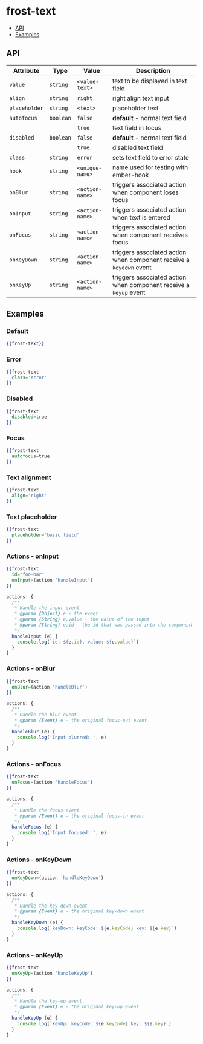 # frost-text

 * [API](#api)
 * [Examples](#examples)

## API

| Attribute | Type | Value | Description |
| --------- | ---- | ----- | ----------- |
| `value` | `string` | `<value-text>` | text to be displayed in text field |
| `align` |`string` | `right` | right align text input |
| `placeholder` | `string` | `<text>` | placeholder text |
| `autofocus` |`boolean` | `false` | **default** - normal text field |
| | | `true` | text field in focus |
| `disabled` | `boolean` | `false` | **default** - normal text field |
| | | `true` | disabled text field |
| `class` | `string` | `error` | sets text field to error state |
| `hook` | `string` | `<unique-name>` | name used for testing with ember-hook |
| `onBlur` | `string` | `<action-name>` | triggers associated action when component loses focus |
| `onInput` | `string` | `<action-name>` | triggers associated action when text is entered |
| `onFocus` | `string` | `<action-name>` | triggers associated action when component receives focus |
| `onKeyDown` | `string` | `<action-name>` | triggers associated action when component receive a `keydown` event |
| `onKeyUp` | `string` | `<action-name>` | triggers associated action when component receive a `keyup` event |


## Examples

### Default
```handlebars
{{frost-text}}
```

### Error
```handlebars
{{frost-text
  class='error'
}}
```
### Disabled
```handlebars
{{frost-text
  disabled=true
}}
```

### Focus
```handlebars
{{frost-text
  autofocus=true
}}
```

### Text alignment
```handlebars
{{frost-text
  align='right'
}}
```

### Text placeholder
```handlebars
{{frost-text
  placeholder='basic field'
}}
```

### Actions - onInput
```handlebars
{{frost-text
  id="foo-bar"
  onInput=(action 'handleInput')
}}
```

```javascript
actions: {
  /**
   * Handle the input event
   * @param {Object} e - the event
   * @param {String} e.value - the value of the input
   * @param {String} e.id - the id that was passed into the component
   */
  handleInput (e) {
    console.log(`id: ${e.id}, value: ${e.value}`)
  }
}
```

### Actions - onBlur
```handlebars
{{frost-text
  onBlur=(action 'handleBlur')
}}
```

```javascript
actions: {
  /**
   * Handle the blur event
   * @param {Event} e - the original focus-out event
   */
  handleBlur (e) {
    console.log('Input blurred: ', e)
  }
}
```

### Actions - onFocus
```handlebars
{{frost-text
  onFocus=(action 'handleFocus')
}}
```

```javascript
actions: {
  /**
   * Handle the focus event
   * @param {Event} e - the original focus-in event
   */
  handleFocus (e) {
    console.log('Input focused: ', e)
  }
}
```

### Actions - onKeyDown
```handlebars
{{frost-text
  onKeyDown=(action 'handleKeyDown')
}}
```

```javascript
actions: {
  /**
   * Handle the key-down event
   * @param {Event} e - the original key-down event
   */
  handleKeyDown (e) {
    console.log(`keyDown: keyCode: ${e.keyCode} key: ${e.key}`)
  }
}
```

### Actions - onKeyUp
```handlebars
{{frost-text
  onKeyUp=(action 'handleKeyUp')
}}
```

```javascript
actions: {
  /**
   * Handle the key-up event
   * @param {Event} e - the original key-up event
   */
  handleKeyUp (e) {
    console.log(`keyUp: keyCode: ${e.keyCode} key: ${e.key}`)
  }
}
```
